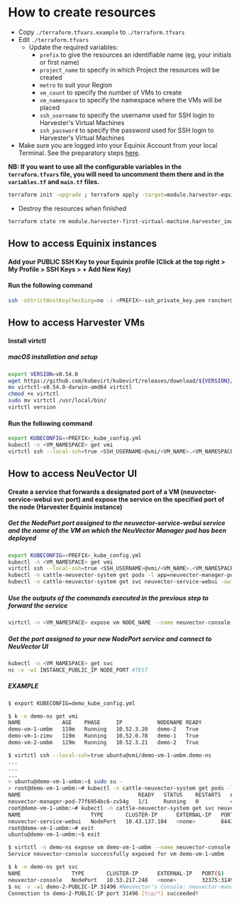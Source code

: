# How to create resources

- Copy `./terraform.tfvars.example` to `./terraform.tfvars`
- Edit `./terraform.tfvars`
  - Update the required variables:
    -  `prefix` to give the resources an identifiable name (eg, your initials or first name)
    -  `project_name` to specify in which Project the resources will be created
    -  `metro` to suit your Region
    -  `vm_count` to specify the number of VMs to create
    -  `vm_namespace` to specify the namespace where the VMs will be placed
    -  `ssh_username` to specify the username used for SSH login to Harvester's Virtual Machines
    -  `ssh_password` to specify the password used for SSH login to Harvester's Virtual Machines
- Make sure you are logged into your Equinix Account from your local Terminal. See the preparatory steps [here](../../../tf-modules/harvester/infrastructure/README.md).

**NB: If you want to use all the configurable variables in the `terraform.tfvars` file, you will need to uncomment them there and in the `variables.tf` and `main.tf` files.**

```bash
terraform init -upgrade ; terraform apply -target=module.harvester-equinix.tls_private_key.ssh_private_key -target=module.harvester-equinix.local_file.private_key_pem -target=module.harvester-equinix.local_file.public_key_pem -auto-approve ; terraform apply -target=module.harvester-equinix -target=null_resource.wait-harvester-services-startup -auto-approve ; terraform apply -target=local_file.ssh-private-key -target=ssh_resource.retrieve-kubeconfig -target=local_file.kubeconfig-yaml -auto-approve ; terraform apply -target=module.harvester-first-virtual-machine.harvester_image.image -auto-approve ; terraform apply -auto-approve
```

- Destroy the resources when finished
```bash
terraform state rm module.harvester-first-virtual-machine.harvester_image.image ; terraform destroy -target=module.harvester-first-virtual-machine -target=module.harvester-additional-virtual-machines -auto-approve ; terraform destroy -auto-approve
```

## How to access Equinix instances

#### Add your PUBLIC SSH Key to your Equinix profile (Click at the top right > My Profile > SSH Keys > + Add New Key)

#### Run the following command

```bash
ssh -oStrictHostKeyChecking=no -i <PREFIX>-ssh_private_key.pem rancher@<PUBLIC_IPV4>
```

## How to access Harvester VMs

#### Install virtctl

##### macOS installation and setup

```bash
export VERSION=v0.54.0
wget https://github.com/kubevirt/kubevirt/releases/download/${VERSION}/virtctl-${VERSION}-darwin-amd64
mv virtctl-v0.54.0-darwin-amd64 virtctl
chmod +x virtctl
sudo mv virtctl /usr/local/bin/
virtctl version
```

#### Run the following command

```bash
export KUBECONFIG=<PREFIX>_kube_config.yml
kubectl -n <VM_NAMESPACE> get vmi
virtctl ssh --local-ssh=true <SSH_USERNAME>@vmi/<VM_NAME>.<VM_NAMESPACE>
```

## How to access NeuVector UI

#### Create a service that forwards a designated port of a VM (neuvector-service-webui svc port) and expose the service on the specified port of the node (Harvester Equinix instance)

##### Get the NodePort port assigned to the neuvector-service-webui service and the name of the VM on which the NeuVector Manager pod has been deployed

```bash
export KUBECONFIG=<PREFIX>_kube_config.yml
kubectl -n <VM_NAMESPACE> get vmi
virtctl ssh --local-ssh=true <SSH_USERNAME>@vmi/<VM_NAME>.<VM_NAMESPACE>
kubectl -n cattle-neuvector-system get pods -l app=neuvector-manager-pod -owide #NODE_NAME
kubectl -n cattle-neuvector-system get svc neuvector-service-webui -owide #NODE_PORT
```

##### Use the outputs of the commands executed in the previous step to forward the service
```bash
virtctl -n <VM_NAMESPACE> expose vm NODE_NAME --name neuvector-console --type NodePort --port NODE_PORT
```

##### Get the port assigned to your new NodePort service and connect to NeuVector UI
```bash
kubectl -n <VM_NAMESPACE> get svc
nc -v -w1 INSTANCE_PUBLIC_IP NODE_PORT #TEST
```

##### EXAMPLE
```bash
$ export KUBECONFIG=demo_kube_config.yml

$ k -n demo-ns get vmi
NAME             AGE    PHASE     IP           NODENAME READY
demo-vm-1-umbm   119m   Running   10.52.3.20   demo-2   True
demo-vm-1-zimv   119m   Running   10.52.0.78   demo-1   True
demo-vm-2-umbm   119m   Running   10.52.3.21   demo-2   True

$ virtctl ssh --local-ssh=true ubuntu@vmi/demo-vm-1-umbm.demo-ns
...
...
...
> ubuntu@demo-vm-1-umbm:~$ sudo su -
> root@demo-vm-1-umbm:~# kubectl -n cattle-neuvector-system get pods -l app=neuvector-manager-pod -owide
NAME                                     READY   STATUS    RESTARTS   AGE   IP          NODE             NOMINATED NODE   READINESS GATES
neuvector-manager-pod-77f6954bc6-zv54g   1/1     Running   0          44m   10.42.2.7   demo-vm-1-umbm   <none>           <none>
root@demo-vm-1-umbm:~# kubectl -n cattle-neuvector-system get svc neuvector-service-webui -owide 
NAME                      TYPE       CLUSTER-IP      EXTERNAL-IP   PORT(S)          AGE   SELECTOR
neuvector-service-webui   NodePort   10.43.137.104   <none>        8443:32375/TCP   44m   app=neuvector-manager-pod
root@demo-vm-1-umbm:~# exit
ubuntu@demo-vm-1-umbm:~$ exit

$ virtctl -n demo-ns expose vm demo-vm-1-umbm --name neuvector-console --type NodePort --port 32375
Service neuvector-console successfully exposed for vm demo-vm-1-umbm

$ k -n demo-ns get svc
NAME                TYPE       CLUSTER-IP      EXTERNAL-IP   PORT(S)           AGE
neuvector-console   NodePort   10.53.217.248   <none>        32375:31496/TCP   54s
$ nc -v -w1 demo-2-PUBLIC-IP 31496 #NeuVector's Console: neuvector-manager-pod-77f6954bc6-zv54g | Harvester's VM: demo-vm-1-umbm | Equinix's Node: demo-2
Connection to demo-2-PUBLIC-IP port 31496 [tcp/*] succeeded!
```
